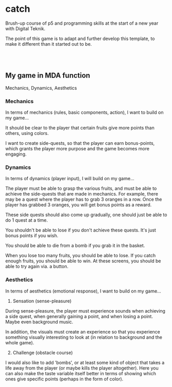 # catch
Brush-up course of p5 and programming skills at the start of a new year with Digital Teknik.

The point of this game is to adapt and further develop this template, to make it different than it started out to be.

<br />
<br />

## My game in MDA function
Mechanics, Dynamics, Aesthetics


### Mechanics
In terms of mechanics (rules, basic components, action), I want to build on my game...

It should be clear to the player that certain fruits give more points than others, using colors.

I want to create side-quests, so that the player can earn bonus-points, which grants the player more purpose and the game becomes more engaging.


### Dynamics
In terms of dynamics (player input), I will build on my game...

The player must be able to grasp the various fruits, and must be able to achieve the side-quests that are made in mechanics. For example, there may be a quest where the player has to grab 3 oranges in a row. Once the player has grabbed 3 oranges, you will get bonus points as a reward.

These side quests should also come up gradually, one should just be able to do 1 quest at a time.

You shouldn't be able to lose if you don't achieve these quests. It's just bonus points if you wish.

You should be able to die from a bomb if you grab it in the basket. 

When you lose too many fruits, you should be able to lose. If you catch enough fruits, you should be able to win. At these screens, you should be able to try again via. a button.


### Aesthetics
In terms of aesthetics (emotional response), I want to build on my game...

1. Sensation (sense-pleasure)

During sense-pleasure, the player must experience sounds when achieving a side quest, when generally gaining a point, and when losing a point. Maybe even background music.

In addition, the visuals must create an experience so that you experience something visually interesting to look at (in relation to background and the whole game).

2. Challenge (obstacle course)

I would also like to add 'bombs', or at least some kind of object that takes a life away from the player (or maybe kills the player altogether). Here you can also make the taste variable itself better in terms of showing which ones give specific points (perhaps in the form of color). 


